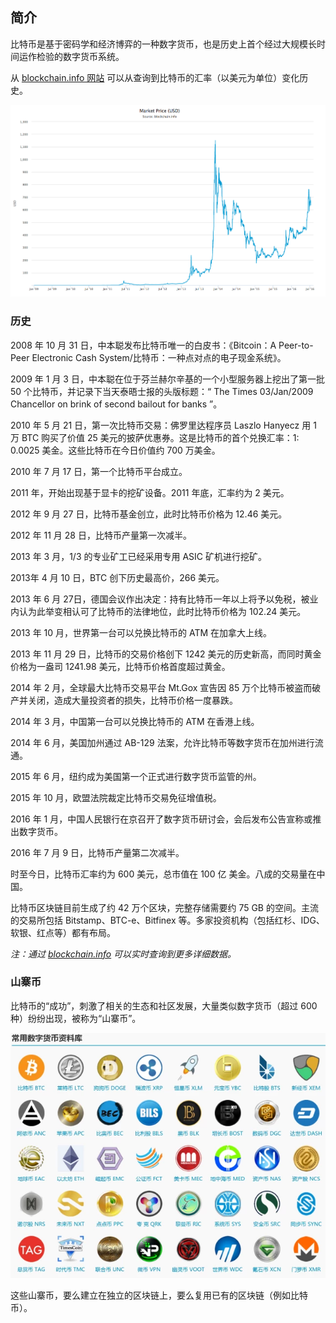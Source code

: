## 简介
比特币是基于密码学和经济博弈的一种数字货币，也是历史上首个经过大规模长时间运作检验的数字货币系统。

从 [blockchain.info 网站](https://blockchain.info/charts/market-price?timespan=all) 可以从查询到比特币的汇率（以美元为单位）变化历史。

![比特币汇率历史](blockchain_price.png)

### 历史

2008 年 10 月 31 日，中本聪发布比特币唯一的白皮书：《Bitcoin：A Peer-to-Peer Electronic Cash System/比特币：一种点对点的电子现金系统》。

2009 年 1 月 3 日，中本聪在位于芬兰赫尔辛基的一个小型服务器上挖出了第一批 50 个比特币，并记录下当天泰晤士报的头版标题：“ The Times 03/Jan/2009 Chancellor on brink of second bailout for banks ”。

2010 年 5 月 21 日，第一次比特币交易：佛罗里达程序员 Laszlo Hanyecz 用 1 万 BTC 购买了价值 25 美元的披萨优惠券。这是比特币的首个兑换汇率：1: 0.0025 美金。这些比特币在今日价值约 700 万美金。

2010 年 7 月 17 日，第一个比特币平台成立。 

2011 年，开始出现基于显卡的挖矿设备。2011 年底，汇率约为 2 美元。

2012 年 9 月 27 日，比特币基金创立，此时比特币价格为 12.46 美元。

2012 年 11 月 28 日，比特币产量第一次减半。

2013 年 3 月，1/3 的专业矿工已经采用专用 ASIC 矿机进行挖矿。

2013年 4 月 10 日，BTC 创下历史最高价，266 美元。

2013 年 6 月 27日，德国会议作出决定：持有比特币一年以上将予以免税，被业内认为此举变相认可了比特币的法律地位，此时比特币价格为 102.24 美元。

2013 年 10 月，世界第一台可以兑换比特币的 ATM 在加拿大上线。

2013 年 11 月 29 日，比特币的交易价格创下 1242 美元的历史新高，而同时黄金价格为一盎司 1241.98 美元，比特币价格首度超过黄金。 

2014 年 2 月，全球最大比特币交易平台 Mt.Gox 宣告因 85 万个比特币被盗而破产并关闭，造成大量投资者的损失，比特币价格一度暴跌。

2014 年 3 月，中国第一台可以兑换比特币的 ATM 在香港上线。

2014 年 6 月，美国加州通过 AB-129 法案，允许比特币等数字货币在加州进行流通。

2015 年 6 月，纽约成为美国第一个正式进行数字货币监管的州。

2015 年 10 月，欧盟法院裁定比特币交易免征增值税。

2016 年 1 月，中国人民银行在京召开了数字货币研讨会，会后发布公告宣称或推出数字货币。

2016 年 7 月 9 日，比特币产量第二次减半。

时至今日，比特币汇率约为 600 美元，总市值在 100 亿 美金。八成的交易量在中国。

比特币区块链目前生成了约 42 万个区块，完整存储需要约 75 GB 的空间。主流的交易所包括 Bitstamp、BTC-e、Bitfinex 等。多家投资机构（包括红杉、IDG、软银、红点等）都有布局。

*注：通过 [blockchain.info](https://blockchain.info) 可以实时查询到更多详细数据。*
  
### 山寨币
比特币的“成功”，刺激了相关的生态和社区发展，大量类似数字货币（超过 600 种）纷纷出现，被称为“山寨币”。


![](coins.png)

这些山寨币，要么建立在独立的区块链上，要么复用已有的区块链（例如比特币）。
